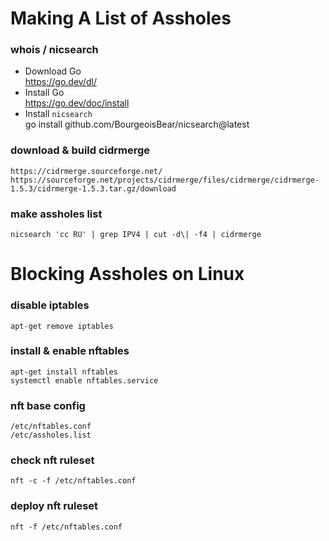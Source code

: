 # Making A List of Assholes

### whois / nicsearch

- Download Go\
https://go.dev/dl/
- Install Go\
https://go.dev/doc/install
- Install `nicsearch`\
go install github.com/BourgeoisBear/nicsearch@latest

### download & build cidrmerge
	https://cidrmerge.sourceforge.net/
	https://sourceforge.net/projects/cidrmerge/files/cidrmerge/cidrmerge-1.5.3/cidrmerge-1.5.3.tar.gz/download

### make assholes list
	nicsearch 'cc RU' | grep IPV4 | cut -d\| -f4 | cidrmerge

# Blocking Assholes on Linux

### disable iptables
	apt-get remove iptables

### install & enable nftables
	apt-get install nftables
	systemctl enable nftables.service

### nft base config
	/etc/nftables.conf
	/etc/assholes.list

### check nft ruleset
	nft -c -f /etc/nftables.conf

### deploy nft ruleset
	nft -f /etc/nftables.conf
